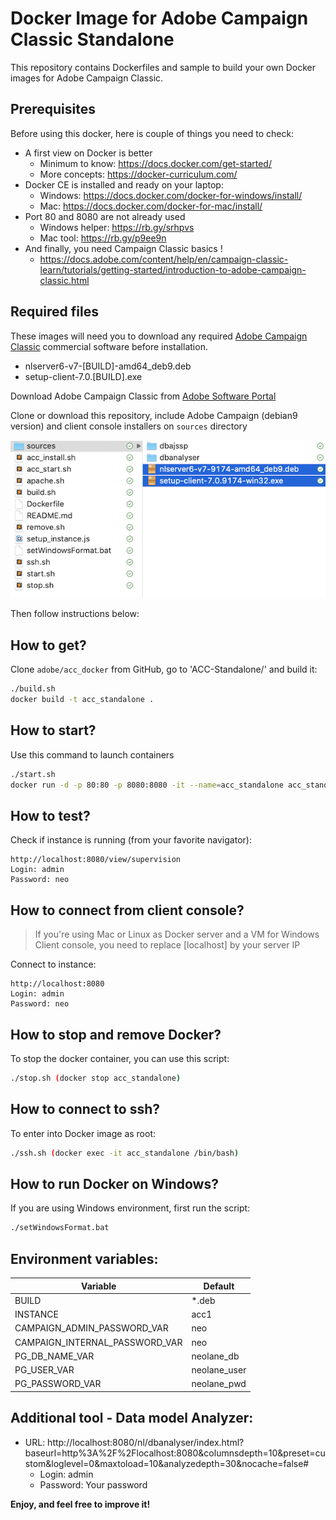 # Docker Image for Adobe Campaign Classic Standalone
This repository contains Dockerfiles and sample to build your own Docker images for Adobe Campaign Classic.


## Prerequisites
Before using this docker, here is couple of things you need to check: 
- A first view on Docker is better
    - Minimum to know: https://docs.docker.com/get-started/
    - More concepts: https://docker-curriculum.com/ 
- Docker CE is installed and ready on your laptop:
    -  Windows: https://docs.docker.com/docker-for-windows/install/
    - Mac: https://docs.docker.com/docker-for-mac/install/
- Port 80 and 8080 are not already used
    - Windows helper: https://rb.gy/srhpvs
    - Mac tool: https://rb.gy/p9ee9n
- And finally, you need Campaign Classic basics ! 
    - https://docs.adobe.com/content/help/en/campaign-classic-learn/tutorials/getting-started/introduction-to-adobe-campaign-classic.html

## Required files
These images will need you to download any required [Adobe Campaign Classic](https://www.adobe.com/marketing/campaign.html) commercial software before installation.
 - nlserver6-v7-[BUILD]-amd64_deb9.deb
 - setup-client-7.0.[BUILD].exe

Download Adobe Campaign Classic from [Adobe Software Portal](https://experience.adobe.com/#/downloads/content/software-distribution/en/campaign.html)

Clone or download this repository, include Adobe Campaign (debian9 version) and client console installers on `sources` directory

![sources](https://github.com/adobe/acc_docker/blob/master/images/sources.png)

Then follow instructions below:

## How to get?
Clone `adobe/acc_docker` from GitHub, go to 'ACC-Standalone/' and build it:

```sh
./build.sh 
docker build -t acc_standalone .
```
## How to start?
Use this command to launch containers
```sh
./start.sh 
docker run -d -p 80:80 -p 8080:8080 -it --name=acc_standalone acc_standalone:latest
```

## How to test?
Check if instance is running (from your favorite navigator):

	http://localhost:8080/view/supervision
	Login: admin  
	Password: neo
	
## How to connect from client console?
>If you're using Mac or Linux as Docker server and a VM for Windows Client console, you need to replace [localhost] by your server IP 

Connect to instance:

	http://localhost:8080
	Login: admin
	Password: neo

## How to stop and remove Docker? 
To stop the docker container, you can use this script:
```sh
./stop.sh (docker stop acc_standalone)
```
## How to connect to ssh?
To enter into Docker image as root:
```sh	
./ssh.sh (docker exec -it acc_standalone /bin/bash)
```
## How to run Docker on Windows?
If you are using Windows environment, first run the script:
```sh
./setWindowsFormat.bat
```
## Environment variables:

| Variable | Default |
| -------- | ------- |
| BUILD | *.deb |
| INSTANCE | acc1 |
| CAMPAIGN_ADMIN_PASSWORD_VAR | neo |
| CAMPAIGN_INTERNAL_PASSWORD_VAR | neo |
| PG_DB_NAME_VAR | neolane_db |
| PG_USER_VAR | neolane_user |
| PG_PASSWORD_VAR | neolane_pwd |


## Additional tool - Data model Analyzer:
- URL: http://localhost:8080/nl/dbanalyser/index.html?baseurl=http%3A%2F%2Flocalhost:8080&columnsdepth=10&preset=custom&loglevel=0&maxtoload=10&analyzedepth=30&nocache=false#
    - Login: admin
    - Password: Your password

**Enjoy, and feel free to improve it!**
